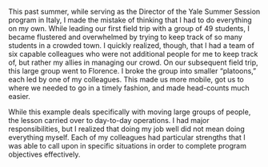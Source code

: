This past summer, while serving as the Director of the Yale Summer Session program in Italy, I made the mistake
of thinking that I had to do everything on my own.  While leading our first field trip with a group of 49 students, I became
flustered and overwhelmed by trying to keep track of so many students in a crowded town.  I quickly realized, though, that I had
a team of six capable colleagues who were not additional people for me to keep track of, but rather my allies in managing our
crowd.  On our subsequent field trip, this large group went to Florence.  I broke the group into smaller “platoons,” each led by
one of my colleagues.  This made us more mobile, got us to where we needed to go in a timely fashion, and made head-counts much
easier.

While this example deals specifically with moving large groups of people, the lesson carried over to day-to-day 
operations.  I had major responsibilities, but I realized that doing my job well did not mean doing everything myself.  Each of
my colleagues had particular strengths that I was able to call upon in specific situations in order to complete program
objectives effectively.
